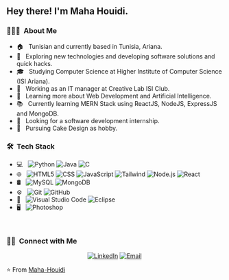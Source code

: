 
<h2> Hey there! I'm Maha Houidi.</h2>

<h3> 👨🏻‍💻 &nbsp;About Me </h3>

- :house: &nbsp; Tunisian and currently based in Tunisia, Ariana.  
- 🤔 &nbsp; Exploring new technologies and developing software solutions and quick hacks.
- 🎓 &nbsp; Studying Computer Science at Higher Institute of Computer Science (ISI Ariana).
- 💼 &nbsp; Working as an IT manager at Creative Lab ISI Club.
- 🌱 &nbsp; Learning more about Web Development and Artificial Intelligence.
- 📚 &nbsp; Currently learning  MERN Stack using ReactJS, NodeJS, ExpressJS and MongoDB.
- 👯 &nbsp; Looking for a software development internship.
- :cake: &nbsp; Pursuing Cake Design as hobby.

<h3> 🛠 &nbsp;Tech Stack</h3>

- 💻 &nbsp;
  ![Python](https://img.shields.io/badge/-Python-333333?style=flat&logo=python)
  ![Java](https://img.shields.io/badge/-Java-333333?style=flat&logo=Java&logoColor=007396)
  ![C](https://img.shields.io/badge/-C-333333?style=flat&logo=C%2B%2B&logoColor=00599C)
- 🌐 &nbsp;
  ![HTML5](https://img.shields.io/badge/-HTML5-333333?style=flat&logo=HTML5)
  ![CSS](https://img.shields.io/badge/-CSS-333333?style=flat&logo=CSS3&logoColor=1572B6)
  ![JavaScript](https://img.shields.io/badge/-JavaScript-333333?style=flat&logo=javascript)
  ![Tailwind](https://img.shields.io/badge/-Tailwind-333333?style=flat&logo=tailwind.css&logoColor=563D7C)
  ![Node.js](https://img.shields.io/badge/-Node.js-333333?style=flat&logo=node.js)
  ![React](https://img.shields.io/badge/-React-333333?style=flat&logo=react)
- 🛢 &nbsp;
  ![MySQL](https://img.shields.io/badge/-MySQL-333333?style=flat&logo=mysql)
  ![MongoDB](https://img.shields.io/badge/-MongoDB-333333?style=flat&logo=mongodb)
- ⚙️ &nbsp;
  ![Git](https://img.shields.io/badge/-Git-333333?style=flat&logo=git)
  ![GitHub](https://img.shields.io/badge/-GitHub-333333?style=flat&logo=github)
- 🔧 &nbsp;
  ![Visual Studio Code](https://img.shields.io/badge/-Visual%20Studio%20Code-333333?style=flat&logo=visual-studio-code&logoColor=007ACC)
  ![Eclipse](https://img.shields.io/badge/-Eclipse-333333?style=flat&logo=eclipse-ide&logoColor=2C2255)
- 🖥 &nbsp;
  ![Photoshop](https://img.shields.io/badge/-Photoshop-333333?style=flat&logo=adobe-photoshop)
<br/>


<h3> 🤝🏻 &nbsp;Connect with Me </h3>

<p align="center">
<a href="https://www.linkedin.com/in/maha-houidi/"><img alt="LinkedIn" src="https://img.shields.io/badge/LinkedIn-blue?style=flat-square&logo=linkedin"></a>
<a href="mailto:maha.houidi@etudiant-isi.utm.tn"><img alt="Email" src="https://img.shields.io/badge/Email-blue?style=flat-square&logo=gmail"></a>
</p>

⭐️ From [Maha-Houidi](https://github.com/Maha-Houidi)

<!---
Maha-Houidi/Maha-Houidi is a ✨ special ✨ repository because its `README.md` (this file) appears on your GitHub profile.
You can click the Preview link to take a look at your changes.
--->
